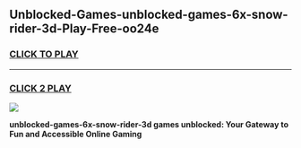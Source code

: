 
## Unblocked-Games-unblocked-games-6x-snow-rider-3d-Play-Free-oo24e
<h3>
<a href="https://premium76.site?title=unblocked-games-6x-snow-rider-3d&ref=15A">CLICK TO PLAY</a></h3>
<hr>

<h3>
<a href="https://premium76.site?title=unblocked-games-6x-snow-rider-3d&ref=15A">CLICK 2 PLAY</a>
  
</h3>

<a href="https://premium76.site?title=unblocked-games-6x-snow-rider-3d&ref=15A"><img src="https://clearcache.store/games.png"></a>


**unblocked-games-6x-snow-rider-3d games unblocked: Your Gateway to Fun and Accessible Online Gaming**
